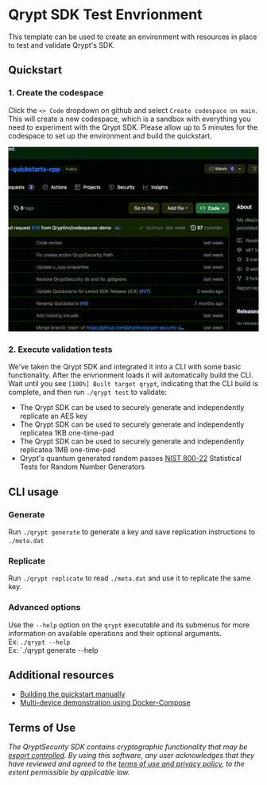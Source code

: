 # Qrypt SDK Test Envrionment
This template can be used to create an environment with resources in place to test and validate Qrypt's SDK.

## Quickstart
### 1. Create the codespace
Click the `<> Code` dropdown on github and select `Create codespace on main`. This will create a new codespace, which is a sandbox with everything you need to experiment with the Qrypt SDK. Please allow up to 5 minutes for the codespace to set up the environment and build the quickstart.

![Codespaces Setup](docs/res/codespace_setup_small.gif)

### 2. Execute validation tests
We've taken the Qrypt SDK and integrated it into a CLI with some basic functionality. After the envrionment loads it will automatically build the CLI. Wait until you see `[100%] Built target qrypt`, indicating that the CLI build is complete, and then run `./qrypt test` to validate:
- The Qrypt SDK can be used to securely generate and independently replicate an AES key
- The Qrypt SDK can be used to securely generate and independently replicatea 1KB one-time-pad
- The Qrypt SDK can be used to securely generate and independently replicatea 1MB one-time-pad
- Qrypt's quantum generated random passes [NIST 800-22](https://csrc.nist.gov/publications/detail/sp/800-22/rev-1a/final) Statistical Tests for Random Number Generators

## CLI usage

### Generate
Run `./qrypt generate` to generate a key and save replication instructions to `./meta.dat`

### Replicate
Run `./qrypt replicate` to read `./meta.dat` and use it to replicate the same key.

### Advanced options
Use the `--help` option on the `qrypt` executable and its submenus for more information on available operations and their optional arguments.
<br />Ex: `./qrypt --help`
<br />Ex: `./qrypt generate --help

## Additional resources
- [Building the quickstart manually](./docs/QUICKSTART-BUILD.md)
- [Multi-device demonstration using Docker-Compose](./docs/MULTIDEVICE-DEMO.md)

## Terms of Use
_The QryptSecurity SDK contains cryptographic functionality that may be [export controlled](https://www.qrypt.com/terms). By using this software, any user acknowledges that they have reviewed and agreed to the [terms of use and privacy policy](https://www.qrypt.com/terms), to the extent permissible by applicable law._